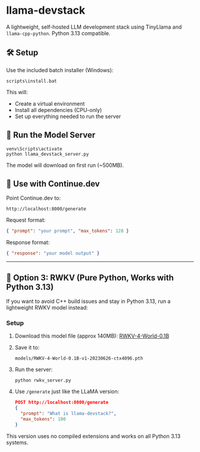 # llama-devstack

A lightweight, self-hosted LLM development stack using TinyLlama and `llama-cpp-python`. Python 3.13 compatible.

## 🛠 Setup

Use the included batch installer (Windows):

```
scripts\install.bat
```

This will:
- Create a virtual environment
- Install all dependencies (CPU-only)
- Set up everything needed to run the server

## 🚀 Run the Model Server

```
venv\Scripts\activate
python llama_devstack_server.py
```

The model will download on first run (~500MB).

## 🧠 Use with Continue.dev

Point Continue.dev to:
```
http://localhost:8000/generate
```

Request format:
```json
{ "prompt": "your prompt", "max_tokens": 128 }
```
Response format:
```json
{ "response": "your model output" }
```

---

## 🧠 Option 3: RWKV (Pure Python, Works with Python 3.13)

If you want to avoid C++ build issues and stay in Python 3.13, run a lightweight RWKV model instead:

### Setup

1. Download this model file (approx 140MB):
   [RWKV-4-World-0.1B](https://huggingface.co/BlinkDL/rwkv-4-world)

2. Save it to:
   ```
   models/RWKV-4-World-0.1B-v1-20230626-ctx4096.pth
   ```

3. Run the server:

   ```
   python rwkv_server.py
   ```

4. Use `/generate` just like the LLaMA version:

   ```json
   POST http://localhost:8000/generate
   {
     "prompt": "What is llama-devstack?",
     "max_tokens": 100
   }
   ```

This version uses no compiled extensions and works on all Python 3.13 systems.
